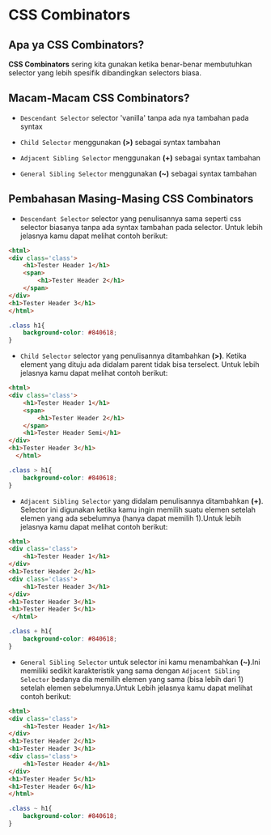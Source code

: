 # CSS Combinators

## Apa ya CSS Combinators?

**CSS Combinators** sering kita gunakan ketika benar-benar membutuhkan selector yang lebih spesifik dibandingkan selectors biasa. 

## Macam-Macam CSS Combinators?

- `Descendant Selector` selector 'vanilla' tanpa ada nya tambahan pada syntax

- `Child Selector` menggunakan **(>)** sebagai syntax tambahan

- `Adjacent Sibling Selector` menggunakan **(+)** sebagai syntax tambahan

- `General Sibling Selector` menggunakan **(~)** sebagai syntax tambahan

## Pembahasan Masing-Masing CSS Combinators


- `Descendant Selector` selector yang penulisannya sama seperti css selector biasanya tanpa ada syntax tambahan pada selector. Untuk lebih jelasnya kamu dapat melihat contoh berikut:


```html
<html>
<div class='class'>
    <h1>Tester Header 1</h1>
    <span>
        <h1>Tester Header 2</h1>
    </span>
</div>
<h1>Tester Header 3</h1>
</html>
```


```css
.class h1{
    background-color: #840618;
}
```

- `Child Selector` selector yang penulisannya ditambahkan **(>)**. Ketika element yang dituju ada didalam parent  tidak bisa terselect. Untuk lebih jelasnya kamu dapat melihat contoh berikut:

```html
<html>
<div class='class'>
    <h1>Tester Header 1</h1>
    <span>
        <h1>Tester Header 2</h1>
    </span>
    <h1>Tester Header Semi</h1>
</div>
<h1>Tester Header 3</h1>
  </html>
```


```css
.class > h1{
    background-color: #840618;
}
```


- `Adjacent Sibling Selector` yang didalam penulisannya ditambahkan **(+)**. Selector ini digunakan ketika kamu ingin memilih suatu elemen setelah elemen yang ada sebelumnya (hanya dapat memilih 1).Untuk lebih jelasnya kamu dapat melihat contoh berikut:

```html
<html>
<div class='class'>
    <h1>Tester Header 1</h1>
</div>
<h1>Tester Header 2</h1>
<div class='class'>
    <h1>Tester Header 3</h1>
</div>
<h1>Tester Header 3</h1>
<h1>Tester Header 5</h1>
 </html>
```


```css
.class + h1{
    background-color: #840618;
}
```

- `General Sibling Selector` untuk selector ini kamu menambahkan **(~)**.Ini memiliki sedikit karakteristik yang sama dengan `Adjacent Sibling Selector` bedanya dia memilih elemen yang sama (bisa lebih dari 1) setelah elemen sebelumnya.Untuk Lebih jelasnya kamu dapat melihat contoh berikut:


```html
<html>
<div class='class'>
    <h1>Tester Header 1</h1>
</div>
<h1>Tester Header 2</h1>
<h1>Tester Header 3</h1>
<div class='class'>
    <h1>Tester Header 4</h1>
</div>
<h1>Tester Header 5</h1>
<h1>Tester Header 6</h1>
</html>
```


```css
.class ~ h1{
    background-color: #840618;
}
```
